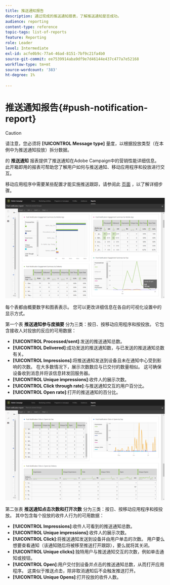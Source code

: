```yaml
---
title: 推送通知报告
description: 通过现成的推送通知报表，了解推送通知是否成功。
audience: reporting
content-type: reference
topic-tags: list-of-reports
feature: Reporting
role: Leader
level: Intermediate
exl-id: acfe0b9c-77a4-46ad-8151-7bf9c21fa4b0
source-git-commit: ee7539914aba9df9e7d46144e437c477a7e52168
workflow-type: tm+mt
source-wordcount: '383'
ht-degree: 1%

---
```


# 推送通知报告{#push-notification-report}

>[!CAUTION]
>
>请注意，您必须将 **[!UICONTROL Message type]** 量度，以根据投放类型（在本例中为推送通知投放）拆分数据。

的 **推送通知** 报表提供了推送通知在Adobe Campaign中的营销性能详细信息。 此开箱即用的报表可帮助您了解用户如何与推送通知、移动应用程序和投放进行交互。

移动应用程序中需要某些配置才能实施推送跟踪，请参阅此 [页面](../../administration/using/push-tracking.md) ，以了解详细步骤。

![](assets/dynamic_report_push.png)

每个表都由概要数字和图表表示。 您可以更改详细信息在各自的可视化设置中的显示方式。

第一个表 **推送通知参与度摘要** 分为三类：按日、按移动应用程序和按投放。 它包含接收人对投放的反应的可用数据：

* **[!UICONTROL Processed/sent]**:发送的推送通知总数。
* **[!UICONTROL Delivered]**:成功发送的推送通知数，与已发送的推送通知总数有关。
* **[!UICONTROL Impressions]**:将推送通知发送到设备且未在通知中心受到影响的次数。 在大多数情况下，展示次数数应与已交付的数量相似。 这可确保设备收到消息并将该信息转发回服务器。
* **[!UICONTROL Unique impressions]**:收件人的展示次数。
* **[!UICONTROL Click through rate]**:与推送通知交互的用户百分比。
* **[!UICONTROL Open rate]**:打开的推送通知的百分比。

![](assets/dynamic_report_push_2.png)

第二张表 **推送通知点击次数和打开次数** 分为三类：按日、按移动应用程序和按投放。 其中包含每个投放的收件人行为的可用数据：

* **[!UICONTROL Impressions]**:收件人可看到的推送通知总数。
* **[!UICONTROL Unique impressions]**:收件人的展示次数。
* **[!UICONTROL Click]**:将推送通知发送到设备并由用户单击的次数。 用户要么想要查看通知（该通知随后将被移至推送打开跟踪），要么就将其关闭。
* **[!UICONTROL Unique clicks]**:独特用户与推送通知交互的次数，例如单击通知或按钮。
* **[!UICONTROL Open]**:用户交付到设备并点击的推送通知总数，从而打开应用程序。 这类似于推送点击，除非取消通知后不会触发推送打开。
* **[!UICONTROL Unique Opens]**:打开投放的收件人数。
